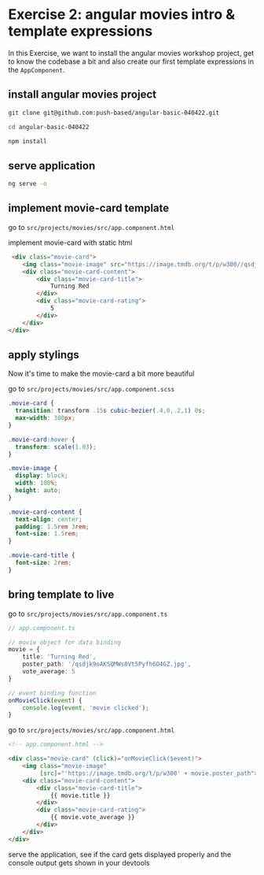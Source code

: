 # Exercise 2: angular movies intro & template expressions

In this Exercise, we want to install the angular movies workshop project, get to know the codebase a bit
and also create our first template expressions in the `AppComponent`.

## install angular movies project

```bash
git clone git@github.com:push-based/angular-basic-040422.git

cd angular-basic-040422

npm install
```

## serve application

```bash
ng serve -o
```

## implement movie-card template

go to `src/projects/movies/src/app.component.html`

implement movie-card with static html

```html
 <div class="movie-card">
    <img class="movie-image" src="https://image.tmdb.org/t/p/w300//qsdjk9oAKSQMWs0Vt5Pyfh6O4GZ.jpg">
    <div class="movie-card-content">
        <div class="movie-card-title">
            Turning Red
        </div>
        <div class="movie-card-rating">
            5
        </div>
    </div>
</div>
```

## apply stylings

Now it's time to make the movie-card a bit more beautiful

go to `src/projects/movies/src/app.component.scss`

```scss
.movie-card {
  transition: transform .15s cubic-bezier(.4,0,.2,1) 0s;
  max-width: 300px;
}

.movie-card:hover {
  transform: scale(1.03);
}

.movie-image {
  display: block;
  width: 100%;
  height: auto;
}

.movie-card-content {
  text-align: center;
  padding: 1.5rem 3rem;
  font-size: 1.5rem;
}

.movie-card-title {
  font-size: 2rem;
}
```

## bring template to live

go to `src/projects/movies/src/app.component.ts`

```ts
// app.component.ts

// movie object for data binding
movie = {
    title: 'Turning Red',
    poster_path: '/qsdjk9oAKSQMWs0Vt5Pyfh6O4GZ.jpg',
    vote_average: 5
}

// event binding function
onMovieClick(event) {
    console.log(event, 'movie clicked');
}
```

go to `src/projects/movies/src/app.component.html`

```html
<!-- app.component.html -->

<div class="movie-card" (click)="onMovieClick($event)">
    <img class="movie-image"
         [src]="'https://image.tmdb.org/t/p/w300' + movie.poster_path">
    <div class="movie-card-content">
        <div class="movie-card-title">
            {{ movie.title }}
        </div>
        <div class="movie-card-rating">
            {{ movie.vote_average }}
        </div>
    </div>
</div>
```

serve the application, see if the card gets displayed properly and the console output gets shown in your
devtools


